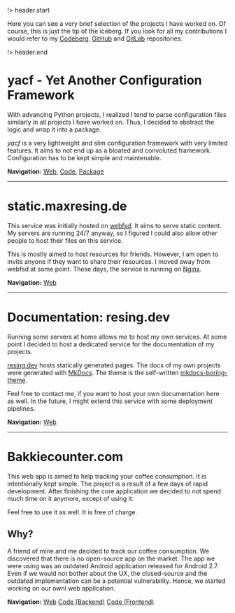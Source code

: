 <!-- title: maxresing.de -->
<!-- subtitle: Projects -->
<!-- header.title: My Projects -->
<!-- header.subtitle: The tip of the iceberg... -->

!> header.start

Here you can see a very brief selection of the projects I have worked on. Of 
course, this is just the tip of the iceberg. If you look for all my contributions
I would refer to my [Codeberg](https://codeberg.org/rem), [GitHub](https://github.com/resingm)
and [GitLab](https://gitlab.com/mresing) repositories.

!> header.end

# yacf - Yet Another Configuration Framework

With advancing Python projects, I realized I tend to parse configuration files
similarly in all projects I have worked on. Thus, I decided to abstract the
logic and wrap it into a package.

*yacf* is a very lightweight and slim configuration framework with very limited
features. It aims to not end up as a bloated and convoluted framework.
Configuration has to be kept simple and maintenable.


**Navigation:**
[Web](https://resing.dev/yacf),
[Code](https://codeberg.org/rem/yacf),
[Package](https://pypi.org/project/yacf/)


***


# static.maxresing.de

This service was initially hosted on [webfsd](https://github.com/ourway/webfsd).
It aims to serve static content. My servers are running 24/7 anyway, so I
figured I could also allow other people to host their files on this service.

This is mostly aimed to host resources for friends. However, I am open to invite
anyone if they want to share their resources. I moved away from webfsd at some
point. These days, the service is running on [Nginx](https://www.nginx.com).

**Navigation:**
[Web](https://static.maxresing.de)


***


# Documentation: resing.dev

Running some servers at home allows me to host my own services. At some point
I decided to host a dedicated service for the documentation of my projects.

[resing.dev](https://resing.dev) hosts statically generated pages. The docs of
my own projects were generated with [MkDocs](https://www.mkdocs.org/). The theme
is the self-written [mkdocs-boring-theme](https://resing.dev/mkdocs-boring-theme).

Feel free to contact me, if you want to host your own documentation here as well.
In the future, I might extend this service with some deployment pipelines.

**Navigation:**
[Web](https://resing.dev)


***


# Bakkiecounter.com

This web app is aimed to help tracking your coffee consumption. It is
intentionally kept simple. The project is a result of a few days of rapid
development. After finishing the core application we decided to not spend much
time on it anymore, except of using it.

Feel free to use it as well. It is free of charge.

## Why?

A friend of mine and me decided to track our coffee consumption. We discovered
that there is no open-source app on the market. The app we were using was an
outdated Android application released for Android 2.7. Even if we would not
bother about the UX, the closed-source and the outdated implementation can be
a potential vulnerability. Hence, we started working on our ownl web application.

**Navigation:**
[Web](https://bakkiecounter.com)
[Code (Backend)](https://codeberg.org/bakkie2go/bakkiecounter-backend)
[Code (Frontend)](https://codeberg.org/bakkie2go/bakkiecounter-frontend)

